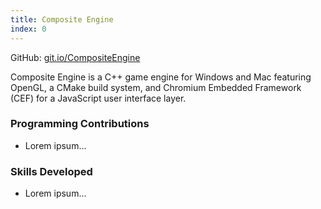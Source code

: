 ```yaml
---
title: Composite Engine
index: 0
---
```


GitHub: [git.io/CompositeEngine](https://git.io/CompositeEngine)

Composite Engine is a C++ game engine for Windows and Mac featuring OpenGL, a CMake build system, and Chromium Embedded Framework (CEF) for a JavaScript user interface layer.

### Programming Contributions

- Lorem ipsum...

### Skills Developed

- Lorem ipsum...
